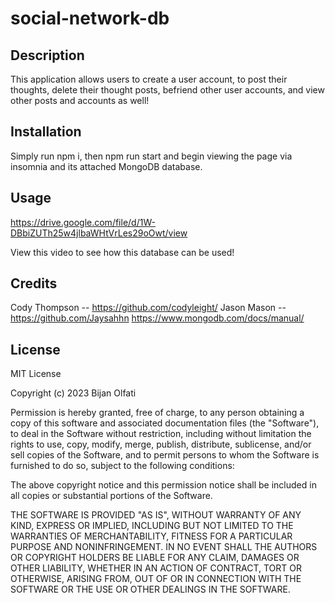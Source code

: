 # social-network-db

## Description

This application allows users to create a user account, to post their thoughts, delete their thought posts, befriend other user accounts, and view other posts and accounts as well!

## Installation

Simply run npm i, then npm run start and begin viewing the page via insomnia and its attached MongoDB database.

## Usage

https://drive.google.com/file/d/1W-DBbiZUTh25w4jlbaWHtVrLes29oOwt/view

View this video to see how this database can be used!

## Credits

Cody Thompson -- https://github.com/codyleight/
Jason Mason -- https://github.com/Jaysahhn
https://www.mongodb.com/docs/manual/


## License

MIT License

Copyright (c) 2023 Bijan Olfati

Permission is hereby granted, free of charge, to any person obtaining a copy
of this software and associated documentation files (the "Software"), to deal
in the Software without restriction, including without limitation the rights
to use, copy, modify, merge, publish, distribute, sublicense, and/or sell
copies of the Software, and to permit persons to whom the Software is
furnished to do so, subject to the following conditions:

The above copyright notice and this permission notice shall be included in all
copies or substantial portions of the Software.

THE SOFTWARE IS PROVIDED "AS IS", WITHOUT WARRANTY OF ANY KIND, EXPRESS OR
IMPLIED, INCLUDING BUT NOT LIMITED TO THE WARRANTIES OF MERCHANTABILITY,
FITNESS FOR A PARTICULAR PURPOSE AND NONINFRINGEMENT. IN NO EVENT SHALL THE
AUTHORS OR COPYRIGHT HOLDERS BE LIABLE FOR ANY CLAIM, DAMAGES OR OTHER
LIABILITY, WHETHER IN AN ACTION OF CONTRACT, TORT OR OTHERWISE, ARISING FROM,
OUT OF OR IN CONNECTION WITH THE SOFTWARE OR THE USE OR OTHER DEALINGS IN THE
SOFTWARE.